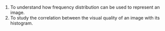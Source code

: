 1. To understand how frequency distribution can be used to represent an image.  
2. To study the correlation between the visual quality of an image with its histogram.  
